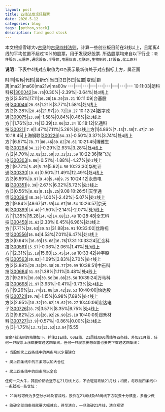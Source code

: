 ```yaml
---
layout: post
title: 四线法发现好股票
date: 2020-5-12
categories: blog
tags: [python,stock]
description: find good stock
---
```



本文根据雪球大v[古泉](https://xueqiu.com/u/7148646888)的[古泉四线法则](https://xueqiu.com/7148646888/130498192)，计算一些创业板目前在3线以上，且距离4线的平均位置不超过10%的股票，用于发现好股票.
所选股票均来自以下行业：`软件服务,元器件,通信设备,半导体,电器仪表,互联网,生物制药,IT设备,化工原料`

**说明**：下表中4线对应取值为`红色`表示最新价处于对应指标上方，属正面


时间|名称|代码|最新价|当日|3日|5日|位置|变动|距离|ma21|ma60|ma21w|ma60w
---|---|---|---|---|---|---|---|---
10:11:03|朗科科技|[300042](https://xueqiu.com/S/SZ300042)|`16.75`|0.30%|-2.39%|-3.64%|处`3`线上方|2|3.58%|17.11|`16.28`|`16.20`|`15.21`
10:11:09|台基股份|[300046](https://xueqiu.com/S/SZ300046)|`20.93`|1.21%|3.77%|1.58%|处`3`线上方|2|3.28%|`20.46`|21.97|`20.72`|`18.27`
10:12:24|数字政通|[300075](https://xueqiu.com/S/SZ300075)|`13.09`|-1.58%|0.84%|0.46%|处`3`线上方|1|1.76%|`12.76`|13.39|`13.06`|`12.34`
10:18:12|亿通科技|[300211](https://xueqiu.com/S/SZ300211)|`7.6`|1.47%|7.11%|5.26%|处`4`线上方|1|4.86%|`7.13`|`7.30`|`7.47`|`7.10`
10:18:45|上海钢联|[300226](https://xueqiu.com/S/SZ300226)|`84.33`|-0.50%|3.37%|3.74%|处`4`线上方|1|6.57%|`78.77`|`80.46`|`80.82`|`76.61`
10:21:45|博雅生物|[300294](https://xueqiu.com/S/SZ300294)|`34.12`|-0.29%|2.93%|3.28%|处`4`线上方|2|4.70%|`32.02`|`33.50`|`33.32`|`31.59`
10:22:36|聚飞光电|[300303](https://xueqiu.com/S/SZ300303)|`5.86`|-0.51%|-1.88%|-4.27%|处`3`线上方|1|9.72%|`5.49`|`5.70`|5.92|`4.50`
10:23:30|华虹计通|[300330](https://xueqiu.com/S/SZ300330)|`10.01`|0.50%|11.49%|12.49%|处`4`线上方|3|6.59%|`8.97`|`9.40`|`9.48`|`9.75`
10:24:12|永贵电器|[300351](https://xueqiu.com/S/SZ300351)|`8.39`|-2.67%|6.32%|5.72%|处`3`线上方|3|0.56%|`8.02`|`8.11`|`8.25`|9.08
10:26:51|天孚通信|[300394](https://xueqiu.com/S/SZ300394)|`48.36`|-1.00%|-2.42%|-5.07%|处`3`线上方|1|9.84%|49.67|`47.69`|`44.67`|`36.54`
10:26:57|京天利|[300399](https://xueqiu.com/S/SZ300399)|`14.48`|-1.50%|-2.14%|-2.07%|处`3`线上方|1|1.35%|15.28|`14.42`|`14.08`|`13.48`
10:28:48|全志科技|[300458](https://xueqiu.com/S/SZ300458)|`31.63`|2.33%|6.45%|6.96%|处`3`线上方|1|7.71%|`28.63`|`30.53`|31.88|`26.91`
10:33:00|丝路视觉|[300556](https://xueqiu.com/S/SZ300556)|`16.84`|4.53%|7.01%|6.47%|处`3`线上方|3|0.94%|`16.03`|`16.68`|`16.76`|17.31
10:33:24|汇金科技|[300561](https://xueqiu.com/S/SZ300561)|`15.57`|-0.06%|2.06%|1.41%|处`3`线上方|1|2.31%|`15.18`|15.60|`15.45`|`14.68`
10:33:42|神宇股份|[300563](https://xueqiu.com/S/SZ300563)|`30.02`|-1.09%|3.83%|2.70%|处`4`线上方|2|3.88%|`28.34`|`29.38`|`28.77`|`29.09`
10:38:51|中石科技|[300684](https://xueqiu.com/S/SZ300684)|`31.55`|1.38%|1.11%|0.48%|处`4`线上方|1|9.26%|`30.00`|`30.56`|`30.08`|`25.50`
10:39:24|万马科技|[300698](https://xueqiu.com/S/SZ300698)|`21.97`|3.93%|-0.41%|-3.73%|处`4`线上方|1|9.26%|`21.74`|`21.08`|`19.42`|`18.53`
10:40:00|怡达股份|[300721](https://xueqiu.com/S/SZ300721)|`19.76`|-1.15%|6.98%|7.89%|处`4`线上方|3|2.95%|`18.32`|`19.62`|`19.62`|`19.27`
10:40:06|宏达电子|[300726](https://xueqiu.com/S/SZ300726)|`28.75`|3.57%|8.35%|6.75%|处`4`线上方|2|9.82%|`25.88`|`26.92`|`26.90`|`25.10`
10:40:06|润禾材料|[300727](https://xueqiu.com/S/SZ300727)|`13.9`|-0.57%|-0.86%|0.00%|处`3`线上方|3|-1.75%|`13.72`|`13.63`|`13.84`|15.55

```
古泉4线法则的精髓如下。抓住21日线、60日线、21周线及60周线等四条线，外加21月线，任何一只股票上涨都要穿过这四条线，任何一只股票要想爆雷也要先下穿过这四条线：

+ 当股价爬上四条线中的两条可以少量建仓

+ 爬上四条线中的三条可以加大仓位

+ 爬上四条线中的四条可以全仓

任何一只大牛，其股价都会坚守在21月线上方，不会轻易跌破21月线；相反，每跌破四条线中一条就减一些仓位：

+ 21周线可做为多空分水岭及警戒线，股价在21周线及60周线下方就要十分慎重，多看少做

+ 跌破全部四条线就要大幅减仓，甚至清仓，一旦跌破21月线，清仓观望
```